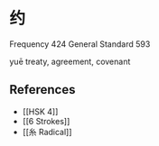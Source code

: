 # 约
Frequency 424
General Standard 593

yuē
treaty, agreement, covenant

## References
- [[HSK 4]]
- [[6 Strokes]]
- [[糸 Radical]]